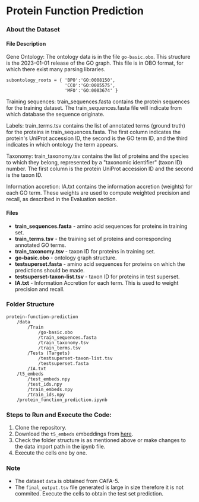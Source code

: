 # Protein Function Prediction

### About the Dataset

#### File Description

Gene Ontology: The ontology data is in the file `go-basic.obo`. This structure is the 2023-01-01 release of the GO graph. This file is in OBO format, for which there exist many parsing libraries.
```
subontology_roots = { 'BPO':'GO:0008150',
                      'CCO':'GO:0005575',
                      'MFO':'GO:0003674' }
```

Training sequences: train_sequences.fasta contains the protein sequences for the training dataset. The train_sequences.fasta file will indicate from which database the sequence originate.

Labels: train_terms.tsv contains the list of annotated terms (ground truth) for the proteins in train_sequences.fasta. The first column indicates the protein's UniProt accession ID, the second is the GO term ID, and the third indicates in which ontology the term appears.

Taxonomy: train_taxonomy.tsv contains the list of proteins and the species to which they belong, represented by a "taxonomic identifier" (taxon ID) number. The first column is the protein UniProt accession ID and the second is the taxon ID.

Information accretion: IA.txt contains the information accretion (weights) for each GO term. These weights are used to compute weighted precision and recall, as described in the Evaluation section.

#### Files

- **train_sequences.fasta** - amino acid sequences for proteins in training set.
- **train_terms.tsv** - the training set of proteins and corresponding annotated GO terms.
- **train_taxonomy.tsv** - taxon ID for proteins in training set.
- **go-basic.obo** - ontology graph structure.
- **testsuperset.fasta** - amino acid sequences for proteins on which the predictions should be made.
- **testsuperset-taxon-list.tsv** - taxon ID for proteins in test superset.
- **IA.txt** - Information Accretion for each term. This is used to weight precision and recall.

### Folder Structure

``` 
protein-function-prediction
	/data
	    /Train
	        /go-basic.obo
	        /train_sequences.fasta
	        /train_taxonomy.tsv
	        /train_terms.tsv
	    /Tests (Targets)
	        /testsuperset-taxon-list.tsv
	        /testsuperset.fasta
	    /IA.txt
	/t5_embeds
	    /test_embeds.npy
	    /test_ids.npy
	    /train_embeds.npy
	    /train_ids.npy
	/protein_function_prediction.ipynb
```

### Steps to Run and Execute the Code:

1. Clone the repository.
2. Download the `t5_embeds` embeddings from [here](https://www.kaggle.com/datasets/sergeifironov/t5embeds).
3. Check the folder structure is as mentioned above or make changes to the data import path in the ipynb file.
4. Execute the cells one by one.

### Note

- The dataset `data` is obtained from CAFA-5.
- The `final_output.tsv` file generated is large in size therefore it is not commited. Execute the cells to obtain the test set prediction.